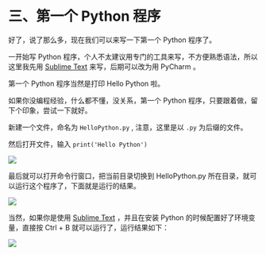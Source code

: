 # 三、第一个 Python 程序 #

好了，说了那么多，现在我们可以来写一下第一个 Python 程序了。

一开始写 Python 程序，个人不太建议用专门的工具来写，不方便熟悉语法，所以这里我先用 [Sublime Text](http://www.sublimetext.com/) 来写，后期可以改为用 PyCharm 。

第一个 Python 程序当然是打印 Hello Python 啦。

如果你没编程经验，什么都不懂，没关系，第一个 Python 程序，只要跟着做，留下个印象，尝试一下就好。

新建一个文件，命名为 `HelloPython.py` , 注意，这里是以 `.py` 为后缀的文件。

然后打开文件，输入 `print('Hello Python')`

![](http://twowaterimage.oss-cn-beijing.aliyuncs.com/2019-08-17-075948.jpg)

最后就可以打开命令行窗口，把当前目录切换到 HelloPython.py 所在目录，就可以运行这个程序了，下面就是运行的结果。

![](http://twowaterimage.oss-cn-beijing.aliyuncs.com/2019-08-17-075956.jpg)

当然，如果你是使用  [Sublime Text](http://www.sublimetext.com/) ，并且在安装 Python 的时候配置好了环境变量，直接按 Ctrl + B 就可以运行了，运行结果如下：

![](http://twowaterimage.oss-cn-beijing.aliyuncs.com/2019-08-17-080018.jpg)
